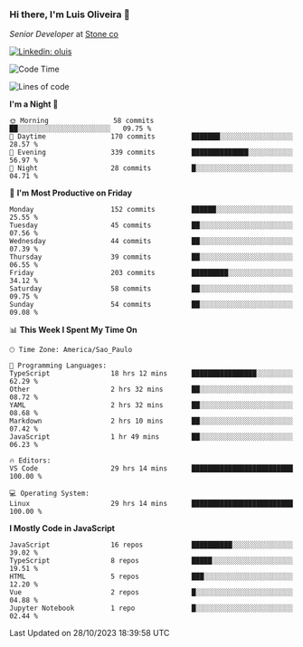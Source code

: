 ### Hi there, I'm Luis Oliveira 👋
*Senior Developer* at [Stone co](https://www.stone.com.br)  

[![Linkedin: oluis](https://img.shields.io/badge/-ooluis-blue?style=flat-square&logo=Linkedin&logoColor=white&link=https://www.linkedin.com/in/ooluis)](https://www.linkedin.com/in/ooluis/)

<!--START_SECTION:waka-->
![Code Time](http://img.shields.io/badge/Code%20Time-3%2C513%20hrs%2017%20mins-blue)

![Lines of code](https://img.shields.io/badge/From%20Hello%20World%20I%27ve%20Written-355.2%20thousand%20lines%20of%20code-blue)

**I'm a Night 🦉** 

```text
🌞 Morning                58 commits          ██░░░░░░░░░░░░░░░░░░░░░░░   09.75 % 
🌆 Daytime                170 commits         ███████░░░░░░░░░░░░░░░░░░   28.57 % 
🌃 Evening                339 commits         ██████████████░░░░░░░░░░░   56.97 % 
🌙 Night                  28 commits          █░░░░░░░░░░░░░░░░░░░░░░░░   04.71 % 
```
📅 **I'm Most Productive on Friday** 

```text
Monday                   152 commits         ██████░░░░░░░░░░░░░░░░░░░   25.55 % 
Tuesday                  45 commits          ██░░░░░░░░░░░░░░░░░░░░░░░   07.56 % 
Wednesday                44 commits          ██░░░░░░░░░░░░░░░░░░░░░░░   07.39 % 
Thursday                 39 commits          ██░░░░░░░░░░░░░░░░░░░░░░░   06.55 % 
Friday                   203 commits         █████████░░░░░░░░░░░░░░░░   34.12 % 
Saturday                 58 commits          ██░░░░░░░░░░░░░░░░░░░░░░░   09.75 % 
Sunday                   54 commits          ██░░░░░░░░░░░░░░░░░░░░░░░   09.08 % 
```


📊 **This Week I Spent My Time On** 

```text
🕑︎ Time Zone: America/Sao_Paulo

💬 Programming Languages: 
TypeScript               18 hrs 12 mins      ████████████████░░░░░░░░░   62.29 % 
Other                    2 hrs 32 mins       ██░░░░░░░░░░░░░░░░░░░░░░░   08.72 % 
YAML                     2 hrs 32 mins       ██░░░░░░░░░░░░░░░░░░░░░░░   08.68 % 
Markdown                 2 hrs 10 mins       ██░░░░░░░░░░░░░░░░░░░░░░░   07.42 % 
JavaScript               1 hr 49 mins        ██░░░░░░░░░░░░░░░░░░░░░░░   06.23 % 

🔥 Editors: 
VS Code                  29 hrs 14 mins      █████████████████████████   100.00 % 

💻 Operating System: 
Linux                    29 hrs 14 mins      █████████████████████████   100.00 % 
```

**I Mostly Code in JavaScript** 

```text
JavaScript               16 repos            ██████████░░░░░░░░░░░░░░░   39.02 % 
TypeScript               8 repos             █████░░░░░░░░░░░░░░░░░░░░   19.51 % 
HTML                     5 repos             ███░░░░░░░░░░░░░░░░░░░░░░   12.20 % 
Vue                      2 repos             █░░░░░░░░░░░░░░░░░░░░░░░░   04.88 % 
Jupyter Notebook         1 repo              █░░░░░░░░░░░░░░░░░░░░░░░░   02.44 % 
```




 Last Updated on 28/10/2023 18:39:58 UTC
<!--END_SECTION:waka-->

